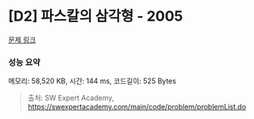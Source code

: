# [D2] 파스칼의 삼각형 - 2005 

[문제 링크](https://swexpertacademy.com/main/code/problem/problemDetail.do?contestProbId=AV5P0-h6Ak4DFAUq) 

### 성능 요약

메모리: 58,520 KB, 시간: 144 ms, 코드길이: 525 Bytes



> 출처: SW Expert Academy, https://swexpertacademy.com/main/code/problem/problemList.do
